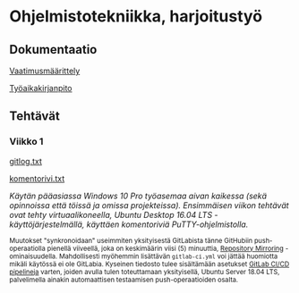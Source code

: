 # Ohjelmistotekniikka, harjoitustyö

## Dokumentaatio

[Vaatimusmäärittely](https://github.com/Vilthsu/ot-harjoitustyo/blob/master/dokumentaatio/vaatimusmaarittely.md)

[Työaikakirjanpito](https://github.com/Vilthsu/ot-harjoitustyo/blob/master/dokumentaatio/tuntikirjanpito.md)

## Tehtävät
### Viikko 1
[gitlog.txt](https://github.com/Vilthsu/ot-harjoitustyo/blob/master/laskarit/viikko1/gitlog.txt)

[komentorivi.txt](https://github.com/Vilthsu/ot-harjoitustyo/blob/master/laskarit/viikko1/komentorivi.txt)

_Käytän pääasiassa Windows 10 Pro työasemaa aivan kaikessa (sekä opinnoissa että töissä ja omissa projekteissa). Ensimmäisen viikon tehtävät ovat tehty virtuaalikoneella, Ubuntu Desktop 16.04 LTS -käyttöjärjestelmällä, käyttäen komentoriviä PuTTY-ohjelmistolla._

<sub>Muutokset "synkronoidaan" useimmiten yksityisestä GitLabista tänne GitHubiin push-operaatiolla pienellä viiveellä, joka on keskimäärin viisi (5) minuuttia, [Repository Mirroring](https://docs.gitlab.com/ee/user/project/repository/repository_mirroring.html#setting-up-a-push-mirror-from-gitlab-to-github-core) -ominaisuudella. Mahdollisesti myöhemmin lisättävän `gitlab-ci.yml` voi jättää huomiotta mikäli käytössä ei ole GitLabia. Kyseinen tiedosto tulee sisältämään asetukset [GitLab CI/CD pipelineja](https://docs.gitlab.com/ee/ci/yaml/#gitlab-cicd-pipeline-configuration-reference) varten, joiden avulla tulen toteuttamaan yksityisellä, Ubuntu Server 18.04 LTS, palvelimella ainakin automaattisen testaamisen push-operaatioiden osalta.</sub>
